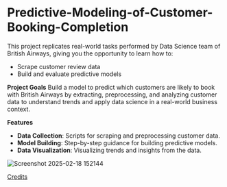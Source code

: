 # Predictive-Modeling-of-Customer-Booking-Completion

This project replicates real-world tasks performed by Data Science team of British Airways, giving you the opportunity to learn how to:
- Scrape customer review data
- Build and evaluate predictive models

**Project Goals**
Build a model to predict which customers are likely to book with British Airways by extracting, preprocessing, and analyzing customer data to understand trends and apply data science in a real-world business context.

**Features**
- **Data Collection**: Scripts for scraping and preprocessing customer data.
- **Model Building**: Step-by-step guidance for building predictive models.
- **Data Visualization**: Visualizing trends and insights from the data.



![Screenshot 2025-02-18 152144](https://github.com/user-attachments/assets/23e6b11f-f54d-4058-9a07-b3c0f19fb5f1)



[Credits](https://www.theforage.com/simulations/british-airways/data-science-yqoz)
